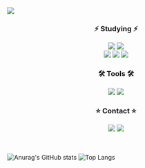 <img src="https://capsule-render.vercel.app/api?type=waving&height=250&color=gradient&text=Welcome%20andire's%20Github&section=footer&fontSize=100&fontAlignY=40&reversal=true&textBg=false" />


<h3 align="center">⚡ Studying ⚡</h3>
<div align="center">
  <img src="https://img.shields.io/badge/JAVA-F6CED8.svg?style=for-the-badge&logo=JAVA&logoColor=7F52FF" />
  <img src="https://img.shields.io/badge/Kotlin-F5F6CE?style=for-the-badge&logo=kotlin&logoColor=A901DB" />
</div>
<div align="center">
  <img src="https://img.shields.io/badge/Django-CEF6CE?style=for-the-badge&logo=Django&logoColor=blue" />
  <img src="https://img.shields.io/badge/Svelte-CED8F6?style=for-the-badge&logo=Svelte&logoColor=red" />
  <img src="https://img.shields.io/badge/javascript-F8ECE0?style=for-the-badge&logo=javascript&logoColor=black" />
</div>



<h3 align="center">🛠 Tools 🛠</h3>
<div align="center">
  <img src="https://img.shields.io/badge/github-181717.svg?style=for-the-badge&logo=github&logoColor=white" />
  <img src="https://img.shields.io/badge/Notion-F3F3F3.svg?style=for-the-badge&logo=notion&logoColor=black" />
</div>


<h3 align="center">⭐ Contact ⭐</h3>
<div align="center">
<img src="https://img.shields.io/badge/andire300@gmail.com-EA4335?style=for-the-badge&logo=gmail&logoColor=FFFFFF"/>
<img src="https://img.shields.io/badge/andire300-E4405F?style=for-the-badge&logo=instagram&logoColor=FFFFFF"/>
</div>


<h9>ㅤ</h9>

![Anurag's GitHub stats](https://github-readme-stats.vercel.app/api?username=andire120&show_icons=true&theme=dracula)
![Top Langs](https://github-readme-stats.vercel.app/api/top-langs/?username=andire120&layout=compact)